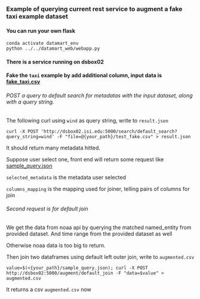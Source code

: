### Example of querying current rest service to augment a fake taxi example dataset

#### You can run your own flask
```commandline
conda activate datamart_env
python ../../datamart_web/webapp.py
```

#### There is a service running on dsbox02
#### Fake the `taxi` example by add additional column, input data is [fake_taxi.csv](./fake_taxi.csv)

###### POST a query to default search for metadatas with the input dataset, along with a query string.

The following curl using `wind` as query string, write to `result.json`

```commandline
curl -X POST 'http://dsbox02.isi.edu:5000/search/default_search?query_string=wind' -F "file=@{your_path}/test_fake.csv" > result.json
```

It should return many metadata hitted.

Suppose user select one, front end will return some request like [sample_query.json](./sample_query.json)

`selected_metadata` is the metadata user selected

`columns_mapping` is the mapping used for joiner, telling pairs of columns for join


###### Second request is for default join

We get the data from noaa api by querying the matched named_entity from provided dataset.
And time range from the provided dataset as well

Otherwise noaa data is too big to return.

Then join two dataframes using default left outer join, write to `augmented.csv`
```commandline
value=$(<{your_path}/sample_query.json); curl -X POST  http://dsbox02:5000/augment/default_join -F "data=$value" > augmented.csv
```

It returns a csv `augmented.csv` now
